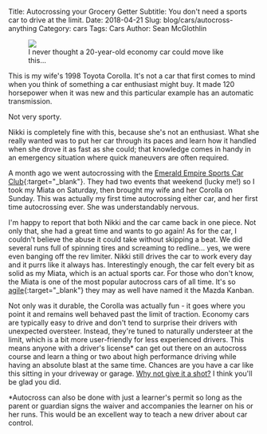 Title: Autocrossing your Grocery Getter
Subtitle: You don't need a sports car to drive at the limit.
Date: 2018-04-21
Slug: blog/cars/autocross-anything
Category: cars
Tags: Cars
Author: Sean McGlothlin

<figure class="image-center">
  <img src="/images/corolla_autocross.jpg">
  <figcaption>I never thought a 20-year-old economy car could move like this...
  </figcaption>
</figure>

This is my wife's 1998 Toyota Corolla. It's not a car that first comes to mind when you think of something a car enthusiast might buy. It made 120 horsepower when it was new and this particular example has an automatic transmission.

Not very sporty.

Nikki is completely fine with this, because she's not an enthusiast. What she really wanted was to put her car through its paces and learn how it handled when she drove it as fast as she could; that knowledge comes in handy in an emergency situation where quick maneuvers are often required.

A month ago we went autocrossing with the [Emerald Empire Sports Car Club](http://www.eescc.org/){:target="\_blank"}. They had two events that weekend (lucky me!) so I took my Miata on Saturday, then brought my wife and her Corolla on Sunday. This was actually my first time autocrossing either car, and her first time autocrossing ever. She was understandably nervous.

I'm happy to report that both Nikki and the car came back in one piece. Not only that, she had a great time and wants to go again! As for the car, I couldn't believe the abuse it could take without skipping a beat. We did several runs full of spinning tires and screaming to redline... yes, we were even banging off the rev limiter. Nikki still drives the car to work every day and it purrs like it always has. Interestingly enough, the car felt every bit as solid as my Miata, which is an actual sports car. For those who don't know, the Miata is one of the most popular autocross cars of all time. It's so [agile](https://en.wikipedia.org/wiki/Agile_software_development#Agile_software_development_methods){:target="\_blank"} they may as well have named it the Mazda Kanban.

Not only was it durable, the Corolla was actually fun - it goes where you point it and remains well behaved past the limit of traction. Economy cars are typically easy to drive and don't tend to surprise their drivers with unexpected oversteer. Instead, they're tuned to naturally understeer at the limit, which is a bit more user-friendly for less experienced drivers. This means anyone with a driver's license* can get out there on an autocross course and learn a thing or two about high performance driving while having an absolute blast at the same time. Chances are you have a car like this sitting in your driveway or garage. [Why not give it a shot?](../intro-to-autocross) I think you'll be glad you did.

*Autocross can also be done with just a learner's permit so long as the parent or guardian signs the waiver and accompanies the learner on his or her runs. This would be an excellent way to teach a new driver about car control.